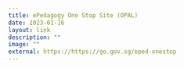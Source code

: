 ```yaml
---
title: ePedagogy One Stop Site (OPAL)
date: 2023-01-16
layout: link
description: ""
image: ""
external: https://https://go.gov.sg/eped-onestop
---
```



